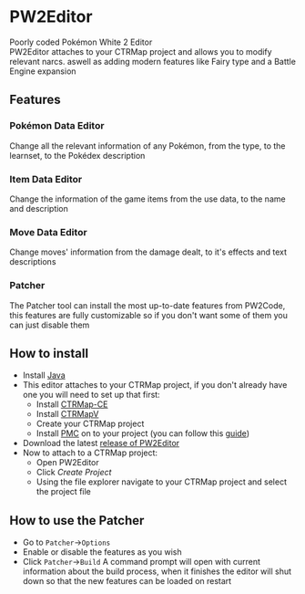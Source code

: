 # PW2Editor
Poorly coded Pokémon White 2 Editor  
PW2Editor attaches to your CTRMap project and allows you to modify relevant narcs. aswell as adding modern features like Fairy type and a Battle Engine expansion

## Features
### Pokémon Data Editor
Change all the relevant information of any Pokémon, from the type, to the learnset, to the Pokédex description
### Item Data Editor
Change the information of the game items from the use data, to the name and description
### Move Data Editor
Change moves' information from the damage dealt, to it's effects and text descriptions
### Patcher
The Patcher tool can install the most up-to-date features from PW2Code, this features are fully customizable so if you don't want some of them you can just disable them

## How to install
- Install [Java](https://www.java.com/es/download/manual.jsp)
- This editor attaches to your CTRMap project, if you don't already have one you will need to set up that first:
  - Install [CTRMap-CE](https://github.com/ds-pokemon-hacking/CTRMap-CE/releases)
  - Install [CTRMapV](https://github.com/ds-pokemon-hacking/CTRMapV/releases)
  - Create your CTRMap project
  - Install [PMC](https://github.com/ds-pokemon-hacking/PMC/releases) on to your project (you can follow this [guide](https://ds-pokemon-hacking.github.io/docs/generation-v/guides/bw_b2w2-code_injection/#setting-up-the-environment))
- Download the latest [release of PW2Editor](https://github.com/Paideieitor/PW2Editor/releases)
- Now to attach to a CTRMap project:
  - Open PW2Editor
  - Click *Create Project*
  - Using the file explorer navigate to your CTRMap project and select the project file

## How to use the Patcher
- Go to ``Patcher``->``Options``
- Enable or disable the features as you wish
- Click ``Patcher``->``Build``
A command prompt will open with current information about the build process, when it finishes the editor will shut down so that the new features can be loaded on restart